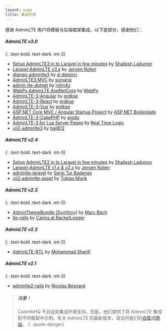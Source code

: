 ```yaml
---
layout: page
title: 集成环境
---
```


感谢 AdminLTE 用户将模板与后端框架集成，以下是部分，感谢他们： 


##### AdminLTE v3.0
{: .text-bold .text-dark .mt-3}
- [Setup AdminLTE3 in to Laravel in few minutes](https://youtu.be/jA7hr2gE9yc) by [Shailesh Ladumor](https://github.com/shailesh-ladumor)
- [Laravel-AdminLTE _v3.x_](https://github.com/jeroennoten/Laravel-AdminLTE) by [Jeroen Noten](https://github.com/jeroennoten)
- [django-adminlte3](https://github.com/d-demirci/django-adminlte3) by [d-demirci](https://github.com/d-demirci)
- [AdminLTE3.MVC](https://www.nuget.org/packages/AdminLTE3.MVC/) by [somaraj](https://github.com/somaraj)
- [admin-lte-dotnet](https://github.com/iyilm4z/admin-lte-dotnet) by [iyilm4z](https://github.com/iyilm4z)
- [WebPx.AdminLTE.AspNetCore](https://github.com/WebPx/WebPx.AdminLTE.AspNetCore) by [WebPx](https://github.com/WebPx)
- [AdminLTE-3-Angular](https://github.com/erdkse/adminlte-3-angular) by [erdkse](https://github.com/erdkse)
- [AdminLTE-3-React](https://github.com/erdkse/adminlte-3-react) by [erdkse](https://github.com/erdkse)
- [AdminLTE-3-Vue](https://github.com/erdkse/adminlte-3-vue) by [erdkse](https://github.com/erdkse)
- [ASP.NET Core MVC / Angular Startup Project](https://github.com/aspnetboilerplate/module-zero-core-template) by [ASP.NET Boilerplate](https://github.com/aspnetboilerplate)
- [AdminLTE-3-CakePHP](https://github.com/arodu/cakelte) by [arodu](https://github.com/arodu)
- [AdminLTE-3 for Lua Server Pages](https://github.com/RealTimeLogic/LSP-Examples/tree/master/Dashboard) by [Real Time Logic](https://github.com/RealTimeLogic/)
- [yii2-adminlte3](https://github.com/hail812/yii2-adminlte3) by [hail812](https://github.com/hail812)

##### AdminLTE v2.4
{: .text-bold .text-dark .mt-3}
- [Setup AdminLTE2 in to Laravel in few minutes](https://youtu.be/8Fa7Ji4lDyI) by [Shailesh Ladumor](https://github.com/shailesh-ladumor)
- [Laravel-AdminLTE _v1.x & v2.x_](https://github.com/jeroennoten/Laravel-AdminLTE) by [Jeroen Noten](https://github.com/jeroennoten)
- [adminlte-laravel](https://github.com/acacha/adminlte-laravel) by [Sergi Tur Badenas](https://github.com/acacha)
- [yii2-adminlte-asset](https://github.com/dmstr/yii2-adminlte-asset) by [Tobias Munk](https://github.com/schmunk42)

##### AdminLTE v2.3
{: .text-bold .text-dark .mt-3}
- [AdminThemeBundle (Symfony)](https://github.com/avanzu/AdminThemeBundle) by [Marc Bach](https://github.com/avanzu)
- [lte-rails](https://github.com/racketlogger/lte-rails) by [Carlos at RacketLogger](https://github.com/racketlogger)

##### AdminLTE v2.2
{: .text-bold .text-dark .mt-3}
- [AdminLTE-RTL](https://github.com/mmdsharifi/AdminLTE-RTL) by [Mohammad Sharifi](https://github.com/mmdsharifi)

##### AdminLTE v2.1
{: .text-bold .text-dark .mt-3}
- [adminlte2-rails](https://github.com/nicolas-besnard/adminlte2-rails) by [Nicolas Besnard](https://github.com/nicolas-besnard)



> ##### 注意！
> ColorlibHQ 不对这些集成环境支持。但是，他们提供了将 AdminLTE 集成到不同框架中示例。有关 AdminLTE 的最新版本，请访问我们的[仓库](https://github.com/ColorlibHQ/AdminLTE/)或[网站](https://adminlte.io)。
{: .quote-danger}

